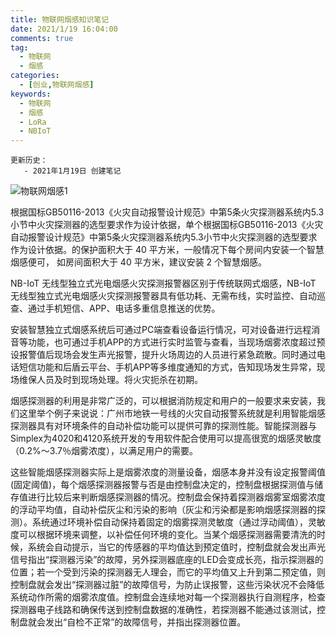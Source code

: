 ```yaml
---
title: 物联网烟感知识笔记
date: 2021/1/19 16:04:00
comments: true
tag: 
  - 物联网
  - 烟感
categories:
  - [创业,物联网烟感]
keywords:
  - 物联网
  - 烟感
  - LoRa
  - NBIoT
---
```


```
更新历史：
   - 2021年1月19日 创建笔记
```

![物联网烟感1](https://oss.xknife.net/物联网烟感1.jpg)

根据国标GB50116-2013《火灾自动报警设计规范》中第5条火灾探测器系统内5.3小节中火灾探测器的选型要求作为设计依据，单个根据国标GB50116-2013《火灾自动报警设计规范》中第5条火灾探测器系统内5.3小节中火灾探测器的选型要求作为设计依据。的保护面积大于 40 平方米，一般情况下每个房间内安装一个智慧烟感便可， 如房间面积大于 40 平方米，建议安装 2 个智慧烟感。

NB-IoT 无线型独立式光电烟感火灾探测报警器区别于传统联网式烟感，NB-IoT 无线型独立式光电烟感火灾探测报警器具有低功耗、无需布线，实时监控、自动巡查、通过手机短信、APP、电话多重信息推送的优势。

安装智慧独立式烟感系统后可通过PC端查看设备运行情况，可对设备进行远程消音等功能，也可通过手机APP的方式进行实时监管与查看，当现场烟雾浓度超过预设报警值后现场会发生声光报警，提升火场周边的人员进行紧急疏散。同时通过电话短信功能和后盾云平台、手机APP等多维度通知的方式，告知现场发生异常，现场维保人员及时到现场处理。将火灾扼杀在初期。

烟感探测器的利用是非常广泛的，可以根据消防规定和用户的一般要求来安装，我们这里举个例子来说说：广州市地铁一号线的火灾自动报警系统就是利用智能烟感探测器具有对环境条件的自动补偿功能可以提供可靠的探测性能。智能探测器与Simplex为4020和4120系统开发的专用软件配合使用可以提高很宽的烟感灵敏度（0.2%～3.7％烟雾浓度），以满足用户的需要。

这些智能烟感探测器实际上是烟雾浓度的测量设备，烟感本身并没有设定报警阈值(固定阈值)，每个烟感探测器报警与否是由控制盘决定的，控制盘根据探测值与储存值进行比较后来判断烟感探测器的情况。控制盘会保持着探测器烟雾室烟雾浓度的浮动平均值，自动补偿灰尘和污染的影响（灰尘和污染都是影响烟感探测器的探测）。系统通过环境补偿自动保持着固定的烟雾探测灵敏度（通过浮动阈值），灵敏度可以根据环境来调整，以补偿任何环境的变化。当某个烟感探测器需要清洗的时候，系统会自动提示，当它的传感器的平均值达到预定值时，控制盘就会发出声光信号指出“探测器污染”的故障，另外探测器底座的LED会变成长亮，指示探测器的位置；若一个受到污染的探测器无人理会，而它的平均值又上升到第二预定值，则控制盘就会发出“探测器过脏”的故障信号，为防止误报警，这些污染状况不会降低系统动作所需的烟雾浓度值。控制盘会连续地对每一个探测器执行自测程序，检查探测器电子线路和确保传送到控制盘数据的准确性，若探测器不能通过该测试，控制盘就会发出“自检不正常”的故障信号，并指出探测器位置。